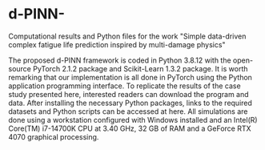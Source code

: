# d-PINN-
Computational results and Python files for the work "Simple data-driven complex fatigue life prediction inspired by multi-damage physics"

The proposed d-PINN framework is coded in Python 3.8.12 with the open-source PyTorch 2.1.2 package and Scikit-Learn 1.3.2 package. It is worth remarking that our implementation is all done in PyTorch using the Python application programming interface. To replicate the results of the case study presented here, interested readers can download the program and data. After installing the necessary Python packages, links to the required datasets and Python scripts can be accessed at here. All simulations are done using a workstation configured with Windows installed and an Intel(R) Core(TM) i7-14700K CPU at 3.40 GHz, 32 GB of RAM and a GeForce RTX 4070 graphical processing.

